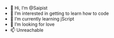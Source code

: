 - 👋 Hi, I’m @Saipist
- 👀 I’m interested in getting to learn how to code
- 🌱 I’m currently learning jScript
- 💞️ I’m looking for love
- 📫 Unreachable

<!---
Saipist/Saipist is a ✨ special ✨ repository because its `README.md` (this file) appears on your GitHub profile.
You can click the Preview link to take a look at your changes.
--->
